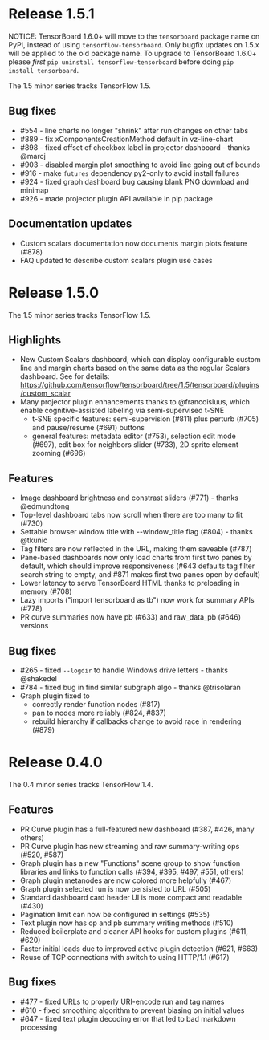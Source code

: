 # Release 1.5.1

NOTICE: TensorBoard 1.6.0+ will move to the `tensorboard` package name on PyPI,
instead of using `tensorflow-tensorboard`. Only bugfix updates on 1.5.x will be
applied to the old package name. To upgrade to TensorBoard 1.6.0+ please *first*
`pip uninstall tensorflow-tensorboard` before doing `pip install tensorboard`.

The 1.5 minor series tracks TensorFlow 1.5.

## Bug fixes

- #554 - line charts no longer "shrink" after run changes on other tabs
- #889 - fix xComponentsCreationMethod default in vz-line-chart
- #898 - fixed offset of checkbox label in projector dashboard - thanks @marcj
- #903 - disabled margin plot smoothing to avoid line going out of bounds
- #916 - make `futures` dependency py2-only to avoid install failures
- #924 - fixed graph dashboard bug causing blank PNG download and minimap
- #926 - made projector plugin API available in pip package

## Documentation updates

- Custom scalars documentation now documents margin plots feature (#878)
- FAQ updated to describe custom scalars plugin use cases


# Release 1.5.0

The 1.5 minor series tracks TensorFlow 1.5.

## Highlights

- New Custom Scalars dashboard, which can display configurable custom line and
  margin charts based on the same data as the regular Scalars dashboard. See
  for details: https://github.com/tensorflow/tensorboard/tree/1.5/tensorboard/plugins/custom_scalar
- Many projector plugin enhancements thanks to @francoisluus, which enable
  cognitive-assisted labeling via semi-supervised t-SNE
  - t-SNE specific features: semi-supervision (#811) plus perturb (#705) and
    pause/resume (#691) buttons
  - general features: metadata editor (#753), selection edit mode (#697), edit
    box for neighbors slider (#733), 2D sprite element zooming (#696)

## Features

- Image dashboard brightness and constrast sliders (#771) - thanks @edmundtong
- Top-level dashboard tabs now scroll when there are too many to fit (#730)
- Settable browser window title with --window_title flag (#804) - thanks @tkunic
- Tag filters are now reflected in the URL, making them saveable (#787)
- Pane-based dashboards now only load charts from first two panes by default,
  which should improve responsiveness (#643 defaults tag filter search string
  to empty, and #871 makes first two panes open by default)
- Lower latency to serve TensorBoard HTML thanks to preloading in memory (#708)
- Lazy imports ("import tensorboard as tb") now work for summary APIs (#778)
- PR curve summaries now have pb (#633) and raw_data_pb (#646) versions

## Bug fixes

- #265 - fixed `--logdir` to handle Windows drive letters - thanks @shakedel
- #784 - fixed bug in find similar subgraph algo - thanks @trisolaran
- Graph plugin fixed to
  - correctly render function nodes (#817)
  - pan to nodes more reliably (#824, #837)
  - rebuild hierarchy if callbacks change to avoid race in rendering (#879)


# Release 0.4.0

The 0.4 minor series tracks TensorFlow 1.4.

## Features

 - PR Curve plugin has a full-featured new dashboard (#387, #426, many others)
 - PR Curve plugin has new streaming and raw summary-writing ops (#520, #587)
 - Graph plugin has a new "Functions" scene group to show function libraries and
   links to function calls (#394, #395, #497, #551, others)
 - Graph plugin metanodes are now colored more helpfully (#467)
 - Graph plugin selected run is now persisted to URL (#505)
 - Standard dashboard card header UI is more compact and readable (#430)
 - Pagination limit can now be configured in settings (#535)
 - Text plugin now has op and pb summary writing methods (#510)
 - Reduced boilerplate and cleaner API hooks for custom plugins (#611, #620)
 - Faster initial loads due to improved active plugin detection (#621, #663)
 - Reuse of TCP connections with switch to using HTTP/1.1 (#617)

## Bug fixes

 - #477 - fixed URLs to properly URI-encode run and tag names
 - #610 - fixed smoothing algorithm to prevent biasing on initial values
 - #647 - fixed text plugin decoding error that led to bad markdown processing
